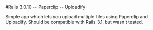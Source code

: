 #Rails 3.0.10 -- Paperclip -- Uploadify

Simple app which lets you upload multiple files using Paperclip and Uploadify.
Should be compatible with Rails 3.1, but wasn't tested.